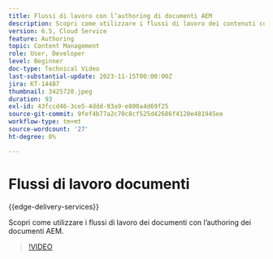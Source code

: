 ```yaml
---
title: Flussi di lavoro con l’authoring di documenti AEM
description: Scopri come utilizzare i flussi di lavoro dei contenuti con l’authoring dei documenti AEM.
version: 6.5, Cloud Service
feature: Authoring
topic: Content Management
role: User, Developer
level: Beginner
doc-type: Technical Video
last-substantial-update: 2023-11-15T00:00:00Z
jira: KT-14487
thumbnail: 3425720.jpeg
duration: 93
exl-id: 43fccd46-3ce5-4ddd-93a9-e800a4d69f25
source-git-commit: 9fef4b77a2c70c8cf525d42686f4120e481945ee
workflow-type: tm+mt
source-wordcount: '27'
ht-degree: 0%

---
```


# Flussi di lavoro documenti

{{edge-delivery-services}}

Scopri come utilizzare i flussi di lavoro dei documenti con l’authoring dei documenti AEM.

>[!VIDEO](https://video.tv.adobe.com/v/3425720/?learn=on)
